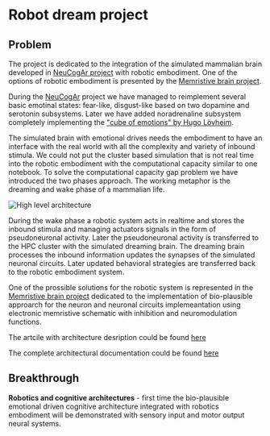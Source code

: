 # Robot dream project

## Problem

The project is dedicated to the integration of the simulated mammalian brain developed in [NeuCogAr project](https://github.com/research-team/neucogar) with robotic embodiment. One of the options of robotic embodiment is presented by the [Memristive brain project](https://github.com/research-team/memristive-brain).

During the [NeuCogAr](https://github.com/research-team/neucogar) project we have managed to reimplement several basic emotinal states: fear-like, disgust-like based on two dopamine and serotonin subsystems. Later we have added noradrenaline subsystem completely implementing the ["cube of emotions" by Hugo Lövheim](https://en.wikipedia.org/wiki/L%C3%B6vheim_cube_of_emotion).

The simulated brain with emotional drives needs the embodiment to have an interface with the real world with all the complexity and variety of inbound stimula. We could not put the cluster based simulation that is not real time into the robotic embodiment with the computational capacity similar to one notebook. To solve the computational capacity gap problem we have introduced the two phases approach.
The working metaphor is the dreaming and wake phase of a mammalian life. 

![High level architecture](https://raw.githubusercontent.com/research-team/robot-dream/master/doc/HL_Life_cycle.png)

During the wake phase a robotic system acts in realtime and stores the inbound stimula and managing actuators signals in the form of pseudoneuronal activity. Later the pseudoneuronal activity is transferred to the HPC cluster with the simulated dreaming brain. The dreaming brain processes the inbound information updates the synapses of the simulated neuronal circuits. Later updated behavioral strategies are transferred back to the robotic embodiment system.

One of the prossible solutions for the robotic system is represented in the [Memristive brain project]() dedicated to the implementation of bio-plausible approarch for the neuron and neuronal circuits implemeantation using electronic memristive schematic with inhibition and neuromodulation functions.

The artcile with architecture desription could be found [here](http://arxiv.org/abs/1603.03007)

The complete architectural documentation could be found [here](/doc/architecture.md)

## Breakthrough

**Robotics and cognitive architectures** - first time the bio-plausible emotional driven cognitive architecture integrated with robotics embodiment will be demonstrated with sensory input and motor output neural systems.
